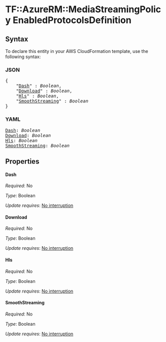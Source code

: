# TF::AzureRM::MediaStreamingPolicy EnabledProtocolsDefinition

## Syntax

To declare this entity in your AWS CloudFormation template, use the following syntax:

### JSON

<pre>
{
    "<a href="#dash" title="Dash">Dash</a>" : <i>Boolean</i>,
    "<a href="#download" title="Download">Download</a>" : <i>Boolean</i>,
    "<a href="#hls" title="Hls">Hls</a>" : <i>Boolean</i>,
    "<a href="#smoothstreaming" title="SmoothStreaming">SmoothStreaming</a>" : <i>Boolean</i>
}
</pre>

### YAML

<pre>
<a href="#dash" title="Dash">Dash</a>: <i>Boolean</i>
<a href="#download" title="Download">Download</a>: <i>Boolean</i>
<a href="#hls" title="Hls">Hls</a>: <i>Boolean</i>
<a href="#smoothstreaming" title="SmoothStreaming">SmoothStreaming</a>: <i>Boolean</i>
</pre>

## Properties

#### Dash

_Required_: No

_Type_: Boolean

_Update requires_: [No interruption](https://docs.aws.amazon.com/AWSCloudFormation/latest/UserGuide/using-cfn-updating-stacks-update-behaviors.html#update-no-interrupt)

#### Download

_Required_: No

_Type_: Boolean

_Update requires_: [No interruption](https://docs.aws.amazon.com/AWSCloudFormation/latest/UserGuide/using-cfn-updating-stacks-update-behaviors.html#update-no-interrupt)

#### Hls

_Required_: No

_Type_: Boolean

_Update requires_: [No interruption](https://docs.aws.amazon.com/AWSCloudFormation/latest/UserGuide/using-cfn-updating-stacks-update-behaviors.html#update-no-interrupt)

#### SmoothStreaming

_Required_: No

_Type_: Boolean

_Update requires_: [No interruption](https://docs.aws.amazon.com/AWSCloudFormation/latest/UserGuide/using-cfn-updating-stacks-update-behaviors.html#update-no-interrupt)

